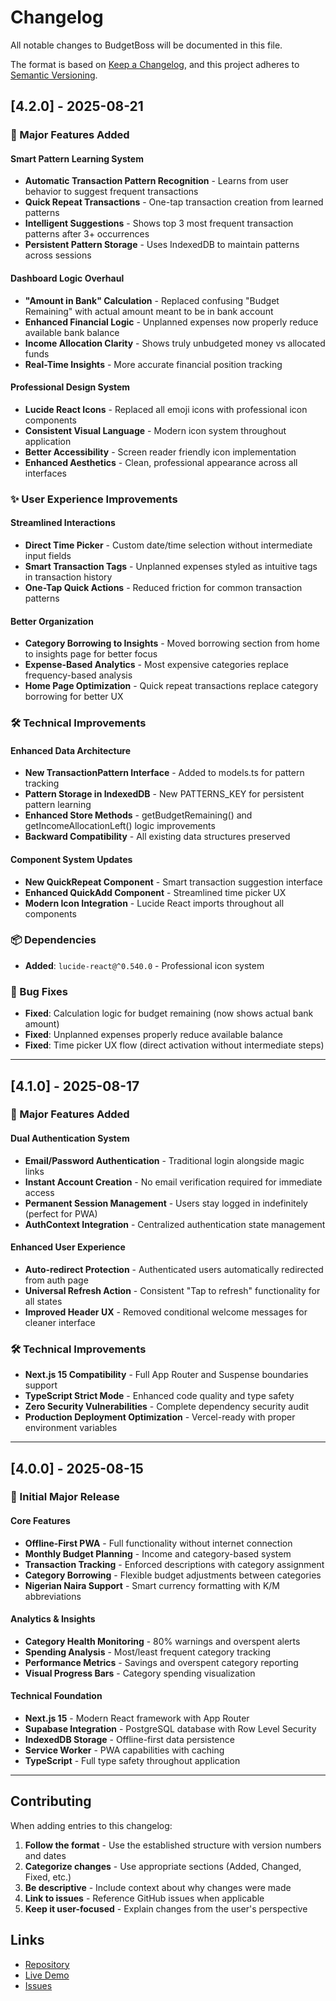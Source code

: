 # Changelog

All notable changes to BudgetBoss will be documented in this file.

The format is based on [Keep a Changelog](https://keepachangelog.com/en/1.0.0/),
and this project adheres to [Semantic Versioning](https://semver.org/spec/v2.0.0.html).

## [4.2.0] - 2025-08-21

### 🚀 Major Features Added

#### Smart Pattern Learning System
- **Automatic Transaction Pattern Recognition** - Learns from user behavior to suggest frequent transactions
- **Quick Repeat Transactions** - One-tap transaction creation from learned patterns
- **Intelligent Suggestions** - Shows top 3 most frequent transaction patterns after 3+ occurrences
- **Persistent Pattern Storage** - Uses IndexedDB to maintain patterns across sessions

#### Dashboard Logic Overhaul  
- **"Amount in Bank" Calculation** - Replaced confusing "Budget Remaining" with actual amount meant to be in bank account
- **Enhanced Financial Logic** - Unplanned expenses now properly reduce available bank balance
- **Income Allocation Clarity** - Shows truly unbudgeted money vs allocated funds
- **Real-Time Insights** - More accurate financial position tracking

#### Professional Design System
- **Lucide React Icons** - Replaced all emoji icons with professional icon components
- **Consistent Visual Language** - Modern icon system throughout application
- **Better Accessibility** - Screen reader friendly icon implementation
- **Enhanced Aesthetics** - Clean, professional appearance across all interfaces

### ✨ User Experience Improvements

#### Streamlined Interactions
- **Direct Time Picker** - Custom date/time selection without intermediate input fields
- **Smart Transaction Tags** - Unplanned expenses styled as intuitive tags in transaction history
- **One-Tap Quick Actions** - Reduced friction for common transaction patterns

#### Better Organization
- **Category Borrowing to Insights** - Moved borrowing section from home to insights page for better focus
- **Expense-Based Analytics** - Most expensive categories replace frequency-based analysis
- **Home Page Optimization** - Quick repeat transactions replace category borrowing for better UX

### 🛠️ Technical Improvements

#### Enhanced Data Architecture
- **New TransactionPattern Interface** - Added to models.ts for pattern tracking
- **Pattern Storage in IndexedDB** - New PATTERNS_KEY for persistent pattern learning
- **Enhanced Store Methods** - getBudgetRemaining() and getIncomeAllocationLeft() logic improvements
- **Backward Compatibility** - All existing data structures preserved

#### Component System Updates
- **New QuickRepeat Component** - Smart transaction suggestion interface
- **Enhanced QuickAdd Component** - Streamlined time picker UX
- **Modern Icon Integration** - Lucide React imports throughout all components

### 📦 Dependencies
- **Added**: `lucide-react@^0.540.0` - Professional icon system

### 🐛 Bug Fixes
- **Fixed**: Calculation logic for budget remaining (now shows actual bank amount)
- **Fixed**: Unplanned expenses properly reduce available balance
- **Fixed**: Time picker UX flow (direct activation without intermediate steps)

---

## [4.1.0] - 2025-08-17

### 🚀 Major Features Added

#### Dual Authentication System
- **Email/Password Authentication** - Traditional login alongside magic links
- **Instant Account Creation** - No email verification required for immediate access
- **Permanent Session Management** - Users stay logged in indefinitely (perfect for PWA)
- **AuthContext Integration** - Centralized authentication state management

#### Enhanced User Experience
- **Auto-redirect Protection** - Authenticated users automatically redirected from auth page
- **Universal Refresh Action** - Consistent "Tap to refresh" functionality for all states
- **Improved Header UX** - Removed conditional welcome messages for cleaner interface

### 🛠️ Technical Improvements
- **Next.js 15 Compatibility** - Full App Router and Suspense boundaries support
- **TypeScript Strict Mode** - Enhanced code quality and type safety
- **Zero Security Vulnerabilities** - Complete dependency security audit
- **Production Deployment Optimization** - Vercel-ready with proper environment variables

---

## [4.0.0] - 2025-08-15

### 🚀 Initial Major Release

#### Core Features
- **Offline-First PWA** - Full functionality without internet connection
- **Monthly Budget Planning** - Income and category-based system
- **Transaction Tracking** - Enforced descriptions with category assignment
- **Category Borrowing** - Flexible budget adjustments between categories
- **Nigerian Naira Support** - Smart currency formatting with K/M abbreviations

#### Analytics & Insights
- **Category Health Monitoring** - 80% warnings and overspent alerts
- **Spending Analysis** - Most/least frequent category tracking
- **Performance Metrics** - Savings and overspent category reporting
- **Visual Progress Bars** - Category spending visualization

#### Technical Foundation
- **Next.js 15** - Modern React framework with App Router
- **Supabase Integration** - PostgreSQL database with Row Level Security
- **IndexedDB Storage** - Offline-first data persistence
- **Service Worker** - PWA capabilities with caching
- **TypeScript** - Full type safety throughout application

---

## Contributing

When adding entries to this changelog:

1. **Follow the format** - Use the established structure with version numbers and dates
2. **Categorize changes** - Use appropriate sections (Added, Changed, Fixed, etc.)
3. **Be descriptive** - Include context about why changes were made
4. **Link to issues** - Reference GitHub issues when applicable
5. **Keep it user-focused** - Explain changes from the user's perspective

## Links

- [Repository](https://github.com/Awesohme/BudgetBoss)
- [Live Demo](https://budget-boss-delta.vercel.app)
- [Issues](https://github.com/Awesohme/BudgetBoss/issues)